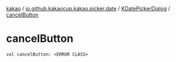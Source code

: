 [kakao](../../index.md) / [io.github.kakaocup.kakao.picker.date](../index.md) / [KDatePickerDialog](index.md) / [cancelButton](./cancel-button.md)

# cancelButton

`val cancelButton: <ERROR CLASS>`
